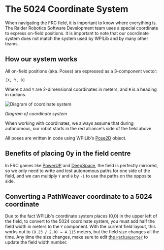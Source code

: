 # The 5024 Coordinate System

When navigating the FRC field, it is important to know where everything is. The Raider Robotics Software Development team uses a special coordinate to express on-field positions. It is important to note that our coordinate system does not match the system used by WPILib and by many other teams.

## How our system works

All on-field positions (aka. Poses) are expressed as a 3-component vector:
```
[X, Y, θ]
```

Where `X` and `Y` are 2-dimensional coordinates in meters, and `θ` is a heading in radians.

![Diagram of coordinate system](https://i.imgur.com/xPmW4Z0.png)

*Diagram of coordinate system*

When working with coordinates, we always assume that during autonomous, our robot starts in the red alliance's side of the field above.

All poses are written in code using WPILib's [Pose2D](https://first.wpi.edu/FRC/roborio/release/docs/java/edu/wpi/first/wpilibj/geometry/Pose2d.html) object.

## Benefits of placing 0y in the field centre

In FRC games like [PowerUP](https://en.wikipedia.org/wiki/FIRST_Power_Up) and [DeepSpace](https://en.wikipedia.org/wiki/Destination:_Deep_Space), the field is perfectly mirrored, so we only need to write and test autonomous paths for one side of the field, and we can multiply `Y` and `θ` by `-1` to use the paths on the opposite side.

## Converting a PathWeaver coordinate to a 5024 coordinate

Due to the fact WPILib's coordinate system places (0,0) in the upper left of the field, to convert to the 5024 coordinate system, you must add half the field width in meters to the `Y` component. With the current field layout, this works out to `(8.23 / 2.0) = 4.115` meters, but the field size changes all the time. Any time the size changes, make sure to edit [the `PathImporter`](https://github.com/frc5024/lib5k/blob/master/purepursuit/src/main/java/io/github/frc5024/purepursuit/pathgen/PathImporter.java#L51) to update the field width number.